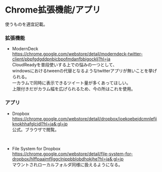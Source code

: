 # Chrome拡張機能/アプリ
使うものを適宜記載。  

### 拡張機能

- ModernDeck  
https://chrome.google.com/webstore/detail/moderndeck-twitter-client/pbpfgdgddpnbjcbpofmdanfbbigocklj?hl=ja  
CloudReadyを普段使いする上での悩みの一つとして、  
windowsにおけるtweenの代替となるようなtwitterアプリが無いことを挙げられる。  
一カラムで同時に表示できるツイート量が多くあってほしい。  
上限付きだがカラム幅を広げられるため、今の所はこれを使用。  


### アプリ

- Dropbox  
https://chrome.google.com/webstore/detail/dropbox/ioekoebejdcmnlefjiknokhhafglcjdl?hl=ja&;gl=jp  
公式。ブラウザで閲覧。  
<br>

- File System for Dropbox  
https://chrome.google.com/webstore/detail/file-system-for-dropbox/hlffpaajmfllggclnjppbblobdhokjhe?hl=ja&;gl=jp  
マウントされローカルフォルダ同様に扱えるようになる。  
<br>
